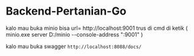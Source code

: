 # Backend-Pertanian-Go

kalo mau buka minio bisa
url= http://localhost:9001
trus di cmd di ketik ( minio.exe server D:/minio --console-address ":9001" )

kalo mau buka swagger
```http://localhost:8088/docs/```